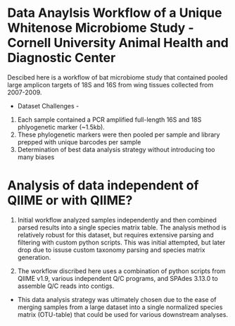 # Data Anaylsis Workflow of a Unique Whitenose Microbiome Study - Cornell University Animal Health and Diagnostic Center

Descibed here is a workflow of bat microbiome study that contained pooled large amplicon targets of 18S and 16S from wing tissues collected from 2007-2009.

- Dataset Challenges -

1. Each sample contained a PCR amplified full-length 16S and 18S phlyogenetic marker (~1.5kb).
2. These phylogenetic markers were then pooled per sample and library prepped with unique barcodes per sample
3. Determination of best data analysis strategy without introducing too many biases

# Analysis of data independent of QIIME or with QIIME?

1. Initial workflow analyzed samples independently and then combined parsed results into a single species matrix table. The analysis method is relatively robust for this dataset, but requires extensive
parsing and filtering with custom python scripts. This was initial attempted, but later drop due to issuse custom taxonomy parsing and species matrix generation.

2. The workflow discribed here uses a combination of python scripts from QIIME v1.9, various independent Q/C programs, and SPAdes 3.13.0 to assemble Q/C reads into contigs.
- This data analysis strategy was ultimately chosen due to the ease of merging samples from a large dataset into a single normalized species matrix (OTU-table) that could be used for various downstream analyses.

    

